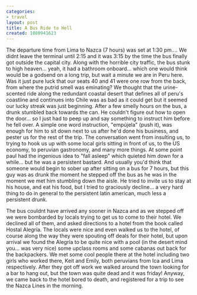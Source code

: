 ```yaml
---
categories:
- travel
layout: post
title: A Bus Ride to Hell
created: 1080941623
---
```

The departure time from Lima to Nazca (7 hours) was set at 1:30 pm.... We didnt leave the terminal until 2:15 and it was 3:15 by the time the bus finally got outside the capital city. Along with the horrible city traffic, the bus stunk to high heaven... yeah, it had a bathroom onboard... which one would think would be a godsend on a long trip, but wait a minute we are in Peru here. Was it just pure luck that our seats  40 and 41 were one row from the back, from where the putrid smell was eminating?  We thought that the urine-scented ride along the redundant coastal desert that defines all of peru's coastline and continues into Chile was as bad as it could get but it seemed our lucky streak was just beginning.  After a few smelly hours on the bus, a drunk stumbled back towards the can. He couldn't figure out how to open the door... so I just had to peep up and say something to instruct him before he fell over.  A simple one word instruction, "empújela" (push it), was enough for him to sit down next to us after he'd done his business, and pester us for the rest of the trip.  The conversation went from insulting us, to trying to hook us up with some local girls sitting in front of us, to the US economy,  to peruvian gastronomy, and many more things. At some point paul had the ingenious idea to "fall asleep" which quieted him down for a while... but he was a persistent bastard.  And usually you'd think that someone would begin to sober up after sitting on a bus for 7 hours, but this guy was as drunk the moment he stepped off the bus as he was in the moment we met him stumbling down the aisle. He tried to invite us to stay at his house, and eat his food, but I tried to graciously decline... a very hard thing to do in general to the persistent latin american, much less a persistent drunk.     

The bus couldnt have arrived any sooner in Nazca and as we stepped off we were bombarded by locals trying to get us to come to their hotel.  We declined all of them, and asked directions to a hotel from the book called Hostal Alegría.  The locals were nice and even walked us to the hotel, of course along the way they were spouting off deals for their hotel, but upon arrival we found the Alegría to be quite nice with a pool (in the desert mind you... was very nice) some upclass rooms and some cabanas out back for the backpackers.   We met some cool people there at the hotel including two girls who worked there, Keit and Emily, both peruvians from Ica and Lima respectively.  After they got off work we walked around the town looking for a bar to hang out, but the town was quite dead and it was friday!  Anyway, we came back to the hotel bored to death, and registered for a trip to see the Nazca Lines in the morning. 
